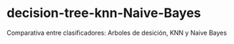 # decision-tree-knn-Naive-Bayes
Comparativa entre clasificadores: Arboles de desición, KNN y Naive Bayes
